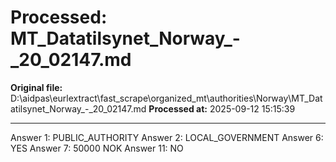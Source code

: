 # Processed: MT_Datatilsynet_Norway_-_20_02147.md

**Original file:** D:\aidpas\eurlextract\fast_scrape\organized_mt\authorities\Norway\MT_Datatilsynet_Norway_-_20_02147.md
**Processed at:** 2025-09-12 15:15:39

---

Answer 1: PUBLIC_AUTHORITY
Answer 2: LOCAL_GOVERNMENT
Answer 6: YES
Answer 7: 50000 NOK
Answer 11: NO